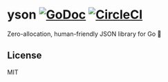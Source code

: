 # yson [![GoDoc](https://godoc.org/github.com/sheerun/yson?status.svg)](http://godoc.org/github.com/sheerun/yson) [![CircleCI](https://circleci.com/gh/sheerun/yson.svg?style=svg)](https://circleci.com/gh/sheerun/yson)

Zero-allocation, human-friendly JSON library for Go :cake:

## License

MIT
